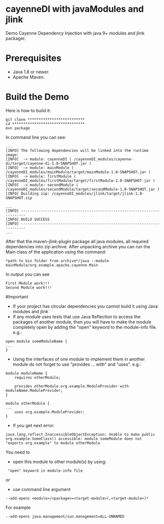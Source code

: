 # cayenneDI with javaModules and jlink
Demo Cayenne Dependency Injection with java 9+ modules and jlink packager.

# Prerequisites
* Java 1.8 or newer.
* Apache Maven.

# Build the Demo
Here is how to build it:
```
git clone **************************
cd *********************************
mvn package
```
In command line you can see:
```
...
[INFO] The following dependencies will be linked into the runtime image:
[INFO]  -> module: cayenneDI ( /cayenneDI_modules/cayenne-di/target/cayenne-di-1.0-SNAPSHOT.jar )
[INFO]  -> module: mainModule ( /cayenneDI_modules/mainModule/target/mainModule-1.0-SNAPSHOT.jar )
[INFO]  -> module: firstModule ( /cayenneDI_modules/firstModule/target/firstModule-1.0-SNAPSHOT.jar )
[INFO]  -> module: secondModule ( /cayenneDI_modules/secondModule/target/secondModule-1.0-SNAPSHOT.jar )
[INFO] Building zip: /cayenneDI_modules/jlink/target/jlink-1.0-SNAPSHOT.zip

...
[INFO] ------------------------------------------------------------------------
[INFO] BUILD SUCCESS
[INFO] ------------------------------------------------------------------------
...
```
After that  the maven-jlink-plugin package all java modules, all required dependencies
into zip archive. 
After unpacking archive you can run the Main class of the application using the command:
```
*path to bin folder from archive*/java --module mainModule/org.example.apache.cayenne.Main
```
In output you can see 
```
First Module work!!!
Second Module work!!!
```

#Important
* If your project has circular dependencies you cannot build it using Java modules and jlink
* If any module uses tests that use Java Reflection to access the packages of another module,
 then you will have to make the module completely open by adding the "open" keyword to the module-info file. e.g.:
 ```
open module someModuleName {
...
}
```
* Using the interfaces of one module to implement them in another module do not forget to use
"provides … with" and "uses". e.g.:
```
module moduleName {
    requires otherModule;

    provides otherModule.org.example.ModuleProvider with moduleName.ModuleProvider;
}
```
```
module otherModule {
...
    uses org.example.ModuleProvider;
}
```
* If you get next error:
```
java.lang.reflect.InaccessibleObjectException: Unable to make public org.example.SomeClass() accessible: module someModule does not "exports org.example" to module otherModule
```
You need to 

- open this module to other module(s) by using:
```
 "open" keyword in module-info file
```
or

- use command line argument 
```
--add-opens <module>/<package>=<target-module>(,<target-module>)*
```
For example 
```
--add-opens java.management/sun.management=ALL-UNNAMED
```